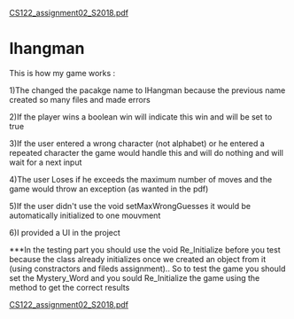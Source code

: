 [CS122_assignment02_S2018.pdf](https://github.com/AmrMomtaz/Ihangman/files/6447107/CS122_assignment02_S2018.pdf)
# Ihangman

This is how my game works :

1)The changed the pacakge name to IHangman because the previous name created so many files and made errors

2)If the player wins a boolean win will indicate this win and will be set to true

3)If the user entered a wrong character (not alphabet) or he entered a repeated character the game would handle this and will do nothing and will wait for a next input

4)The user Loses if he exceeds the maximum number of moves and the game would throw an exception (as wanted in the pdf)

5)If the user didn't use the void setMaxWrongGuesses it would be automatically initialized to one mouvment

6)I provided a UI in the project

***In the testing part you should use the void Re_Initialize before you test because the class already initializes once we created an object from it (using constractors and fileds assignment).. So to test the game you should set the Mystery_Word and you sould Re_Initialize the game using the method to get the correct results

[CS122_assignment02_S2018.pdf](https://github.com/AmrMomtaz/Ihangman/files/6447109/CS122_assignment02_S2018.pdf)
